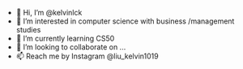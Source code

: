- 👋 Hi, I’m @kelvinlck
- 👀 I’m interested in computer science with business /management studies
- 🌱 I’m currently learning CS50
- 💞️ I’m looking to collaborate on ...
- 📫 Reach me by Instagram @liu_kelvin1019

<!---
kelvinlck/kelvinlck is a ✨ special ✨ repository because its `README.md` (this file) appears on your GitHub profile.
You can click the Preview link to take a look at your changes.
--->
